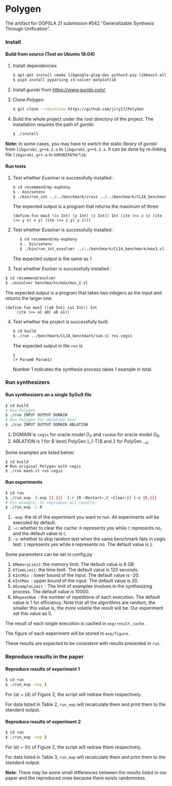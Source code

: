 # Polygen

The artifact for OOPSLA 21 submission #542 "Generalizable Synthesis Through Unification".

### Install 

#### Build from source (Test on Ubuntu 18.04) 

1. Install dependencies

   ```bash
   $ apt-get install cmake libgoogle-glog-dev python3-pip libboost-all-dev libjsoncpp-dev libboost-all-dev libgoogle-perftools-dev
   $ pip3 install pyparsing z3-solver matplotlib 
   ```


2. Install *gurobi* from https://www.gurobi.com/

3. Clone *Polygen* 

   ```bash
   $ git clone --recursive https://github.com/jiry17/PolyGen
   ```


4. Build the whole project under the root directory of the project. The installation requires the path of *gurobi*. 

   ```bash
   $ ./install
   ```

**Note:** In some cases, you may have to switch the static library of *gurobi* from `libgurobi_g++4.2.a` to `libgurobi_g++5.2.a`. It can be done by re-linking file `libgurobi_g++.a` in `GUROBIPATH/lib`.

#### Run tests

1. Test whether *Eusolver* is successfully installed :

   ```bash
   $ cd recommend/my-euphony
   $ . bin/setenv  
   $ ./bin/run_int ../../benchmark/cross ../../benchmark/CLIA_benchmark/max3.sl
   ```

   The expected output is a program that returns the maximum of three:

   ```
   (define-fun max3 ((x Int) (y Int) (z Int)) Int (ite (<= z x) (ite (<= y x) x y) (ite (<= z y) y z)))
   ```

2. Test whether *Eusolver* is successfully installed :


   ```bash
      $ cd recommend/my-euphony
      $ . bin/setenv  
      $ ./bin/run_int_eusolver ../../benchmark/CLIA_benchmark/max3.sl
   ```

    The  expected output is the same as 1

3.   Test whether *Esolver* is successfully installed :

   ```bash
   $ cd recommend/esolver
   $ ./eusolver benchmarks/max/max_2.sl
   ```
   The expected output is a program that takes two integers as the input and returns the larger one:

   ```
   (define-fun max2 ((a0 Int) (a1 Int)) Int
        (ite (<= a1 a0) a0 a1))
   ```

4. Test whether the project is successfully built:

   ```bash
   $ cd build
   $ ./run ../benchmark/CLIA_benchmark/sum.sl res cegis
   ```

   The expected output in file `res` is

   ```
   1
   (+ Param0 Param1)
   ```

    Number 1 indicates the synthesis process takes 1 example in total.

### Run synthesizers

#### Run synthesizers on a single SyGuS file 

```bash
$ cd build
# Run Polygen 
$ ./run INPUT OUTPUT DOMAIN
# Run Polygen for ablation test
$ ./run INPUT OUTPUT DOMAIN ABLATION
```

1. DOMAIN is `cegis` for oracle model $O_V$ and `random` for oracle model $O_R$.
2. ABLATION is 1 for $ \text{ PolyGen }_{-T}$  and 2 for $\text { PolyGen }_{-U}$

Some examples are listed below:

```$bash
$ cd build
# Run original Polygen with cegis
$ ./run max5.sl res cegis
```

#### Run experiments 

```bash
$ cd run
$ ./run_exp  [-exp {1,2}]  [-r {R <Restart>,C <Clear>}] [-s {0,1}]
# For example, to reproduce all results:
$ ./run_exp -c R
```

1. `-exp`: the id of the experiment you want to run. All experiments will be executed by default.
2. `-c`: whether to clear the cache: `R` represents yes while `C` represents no, and the default value is `C`. 
3. `-s`: whether to skip random test when the same benchmark fails in cegis test:  `1` represents yes while  `0`  represents no. The default value is `1`. 

Some parameters can be set in config.py

1. `KMemoryLimit`: the memory limit. The default value is 8 GB
2. `KTimeLimit`: the time limit. The default value is 120 seconds.
3. `KIntMin `: lower bound of the input. The default value is -20.
4. `KIntMax `: upper bound of the input. The default value is 20.
5. `KExampleLimit `: The limit of examples involves in the synthesizing process. The default value is 10000.
6. `KRepeatNum `: the number of repetitions of each execution. The default value is 1 for efficiency. Note that all the algorithms are random, the smaller this value is, the more volatile the result will be. Our experiment set this value as 5.

The result of each single execution is cached in `exp/result_cache` . 

The figure of each experiment will be stored in `exp/figure`.

These results are expected to be consistent with results presented in `run`.

### Reproduce results in the paper 

#### Reproduce results of experiment 1

```bash
$ cd run
$ ./run_exp -exp 1
```

For (a) ~ (d) of Figure 2, the script will redraw them respectively.

For data listed in Table 2, `run_exp` will recalculate them and print them to the standard output.

#### Reproduce results of experiment 2

````bash
$ cd run
$ ./run_exp -exp 2
````

For (e) ~ (h) of Figure 2, the script will redraw them respectively.

For data listed in Table 3, `run_exp` will recalculate them and print them to the standard output.

**Note**: There may be some small differences between the results listed in our paper and the reproduced ones because there exists randomness.
